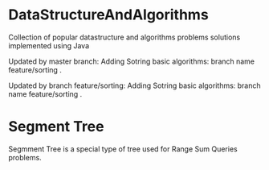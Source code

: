 # DataStructureAndAlgorithms
Collection of popular datastructure and algorithms problems solutions implemented using Java


Updated by master branch: Adding Sotring basic algorithms: branch name  feature/sorting .

Updated by branch feature/sorting: Adding Sotring basic algorithms: branch name  feature/sorting .

# Segment Tree
Segmment Tree is a special type of tree used for Range Sum Queries problems.
